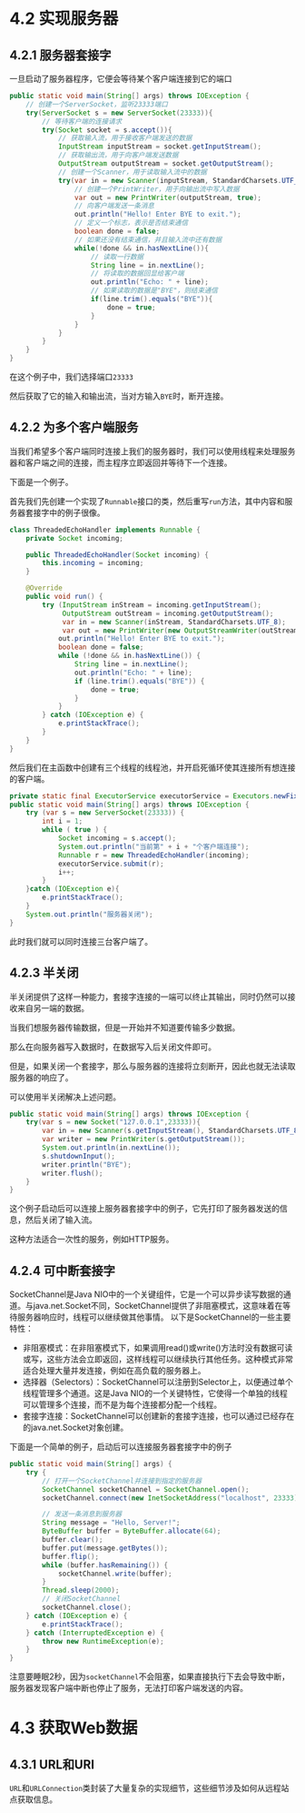 # 4.2 实现服务器

## 4.2.1 服务器套接字

一旦启动了服务器程序，它便会等待某个客户端连接到它的端口

```java
public static void main(String[] args) throws IOException {
    // 创建一个ServerSocket，监听23333端口
    try(ServerSocket s = new ServerSocket(23333)){
        // 等待客户端的连接请求
        try(Socket socket = s.accept()){
            // 获取输入流，用于接收客户端发送的数据
            InputStream inputStream = socket.getInputStream();
            // 获取输出流，用于向客户端发送数据
            OutputStream outputStream = socket.getOutputStream();
            // 创建一个Scanner，用于读取输入流中的数据
            try(var in = new Scanner(inputStream, StandardCharsets.UTF_8)){
                // 创建一个PrintWriter，用于向输出流中写入数据
                var out = new PrintWriter(outputStream, true);
                // 向客户端发送一条消息
                out.println("Hello! Enter BYE to exit.");
                // 定义一个标志，表示是否结束通信
                boolean done = false;
                // 如果还没有结束通信，并且输入流中还有数据
                while(!done && in.hasNextLine()){
                    // 读取一行数据
                    String line = in.nextLine();
                    // 将读取的数据回显给客户端
                    out.println("Echo: " + line);
                    // 如果读取的数据是"BYE"，则结束通信
                    if(line.trim().equals("BYE")){
                        done = true;
                    }
                }
            }
        }
    }
}
```

在这个例子中，我们选择端口`23333`

然后获取了它的输入和输出流，当对方输入`BYE`时，断开连接。

## 4.2.2 为多个客户端服务

当我们希望多个客户端同时连接上我们的服务器时，我们可以使用线程来处理服务器和客户端之间的连接，而主程序立即返回并等待下一个连接。

下面是一个例子。

首先我们先创建一个实现了`Runnable`接口的类，然后重写`run`方法，其中内容和服务器套接字中的例子很像。

```java
class ThreadedEchoHandler implements Runnable {
    private Socket incoming;

    public ThreadedEchoHandler(Socket incoming) {
        this.incoming = incoming;
    }

    @Override
    public void run() {
        try (InputStream inStream = incoming.getInputStream();
             OutputStream outStream = incoming.getOutputStream();
             var in = new Scanner(inStream, StandardCharsets.UTF_8);
             var out = new PrintWriter(new OutputStreamWriter(outStream, StandardCharsets.UTF_8), true)) {
            out.println("Hello! Enter BYE to exit.");
            boolean done = false;
            while (!done && in.hasNextLine()) {
                String line = in.nextLine();
                out.println("Echo: " + line);
                if (line.trim().equals("BYE")) {
                    done = true;
                }
            }
        } catch (IOException e) {
            e.printStackTrace();
        }
    }
}
```

然后我们在主函数中创建有三个线程的线程池，并开启死循环使其连接所有想连接的客户端。

```java
private static final ExecutorService executorService = Executors.newFixedThreadPool(3);
public static void main(String[] args) throws IOException {
    try (var s = new ServerSocket(23333)) {
        int i = 1;
        while ( true ) {
            Socket incoming = s.accept();
            System.out.println("当前第" + i + "个客户端连接");
            Runnable r = new ThreadedEchoHandler(incoming);
            executorService.submit(r);
            i++;
        }
    }catch (IOException e){
        e.printStackTrace();
    }
    System.out.println("服务器关闭");
}
```

此时我们就可以同时连接三台客户端了。

## 4.2.3 半关闭

半关闭提供了这样一种能力，套接字连接的一端可以终止其输出，同时仍然可以接收来自另一端的数据。

当我们想服务器传输数据，但是一开始并不知道要传输多少数据。

那么在向服务器写入数据时，在数据写入后关闭文件即可。

但是，如果关闭一个套接字，那么与服务器的连接将立刻断开，因此也就无法读取服务器的响应了。

可以使用半关闭解决上述问题。

```java
public static void main(String[] args) throws IOException {
    try(var s = new Socket("127.0.0.1",23333)){
        var in = new Scanner(s.getInputStream(), StandardCharsets.UTF_8);
        var writer = new PrintWriter(s.getOutputStream());
        System.out.println(in.nextLine());
        s.shutdownInput();
        writer.println("BYE");
        writer.flush();
    }
}
```

这个例子启动后可以连接上服务器套接字中的例子，它先打印了服务器发送的信息，然后关闭了输入流。

这种方法适合一次性的服务，例如HTTP服务。

## 4.2.4 可中断套接字

SocketChannel是Java NIO中的一个关键组件，它是一个可以异步读写数据的通道。与java.net.Socket不同，SocketChannel提供了非阻塞模式，这意味着在等待服务器响应时，线程可以继续做其他事情。  以下是SocketChannel的一些主要特性： 

- 非阻塞模式：在非阻塞模式下，如果调用read()或write()方法时没有数据可读或写，这些方法会立即返回，这样线程可以继续执行其他任务。这种模式非常适合处理大量并发连接，例如在高负载的服务器上。 
- 选择器（Selectors）：SocketChannel可以注册到Selector上，以便通过单个线程管理多个通道。这是Java NIO的一个关键特性，它使得一个单独的线程可以管理多个连接，而不是为每个连接都分配一个线程。 
- 套接字连接：SocketChannel可以创建新的套接字连接，也可以通过已经存在的java.net.Socket对象创建。

下面是一个简单的例子，启动后可以连接服务器套接字中的例子

```java
public static void main(String[] args) {
    try {
        // 打开一个SocketChannel并连接到指定的服务器
        SocketChannel socketChannel = SocketChannel.open();
        socketChannel.connect(new InetSocketAddress("localhost", 23333));

        // 发送一条消息到服务器
        String message = "Hello, Server!";
        ByteBuffer buffer = ByteBuffer.allocate(64);
        buffer.clear();
        buffer.put(message.getBytes());
        buffer.flip();
        while (buffer.hasRemaining()) {
            socketChannel.write(buffer);
        }
        Thread.sleep(2000);
        // 关闭SocketChannel
        socketChannel.close();
    } catch (IOException e) {
        e.printStackTrace();
    } catch (InterruptedException e) {
        throw new RuntimeException(e);
    }
}
```

注意要睡眠2秒，因为`socketChannel`不会阻塞，如果直接执行下去会导致中断，服务器发现客户端中断也停止了服务，无法打印客户端发送的内容。

# 4.3 获取Web数据

## 4.3.1 URL和URI

`URL`和`URLConnection`类封装了大量复杂的实现细节，这些细节涉及如何从远程站点获取信息。


